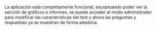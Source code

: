La aplicación está completamente funcional, exceptuando poder ver la sección de gráficos e informes,
se puede acceder al modo administrador para modificar las caracteristicas del test y ahora las preguntas
y respuestas ya se muestran de forma aleatoria.